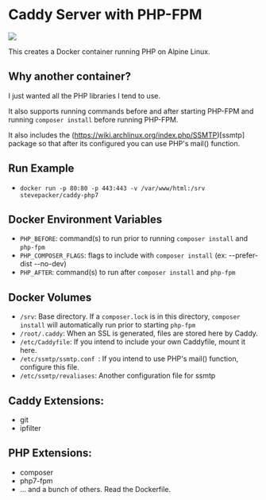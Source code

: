 # Caddy Server with PHP-FPM

[![](https://images.microbadger.com/badges/image/stevepacker/caddy-php7.svg)](https://microbadger.com/images/stevepacker/caddy-php7 "Get your own image badge on microbadger.com")

This creates a Docker container running PHP on Alpine Linux.

## Why another container?  

I just wanted all the PHP libraries I tend to use.

It also supports running commands before and after starting PHP-FPM and running 
`composer install` before running PHP-FPM.

It also includes the (https://wiki.archlinux.org/index.php/SSMTP)[ssmtp] package so that after its configured you can use PHP's mail() function.

## Run Example

- `docker run -p 80:80 -p 443:443 -v /var/www/html:/srv stevepacker/caddy-php7`


## Docker Environment Variables

- `PHP_BEFORE`: command(s) to run prior to running `composer install` and `php-fpm`
- `PHP_COMPOSER_FLAGS`: flags to include with `composer install` (ex: --prefer-dist --no-dev)
- `PHP_AFTER`: command(s) to run after `composer install` and `php-fpm`

## Docker Volumes

- `/srv`: Base directory.  If a `composer.lock` is in this directory, 
    `composer install` will automatically run prior to starting `php-fpm`
- `/root/.caddy`: When an SSL is generated, files are stored here by Caddy.
- `/etc/Caddyfile`: If you intend to include your own Caddyfile, mount it here.
- `/etc/ssmtp/ssmtp.conf `: If you intend to use PHP's mail() function, configure this file.
- `/etc/ssmtp/revaliases`: Another configuration file for ssmtp

## Caddy Extensions:

- git
- ipfilter

## PHP Extensions:

- composer
- php7-fpm
- ... and a bunch of others.  Read the Dockerfile.
